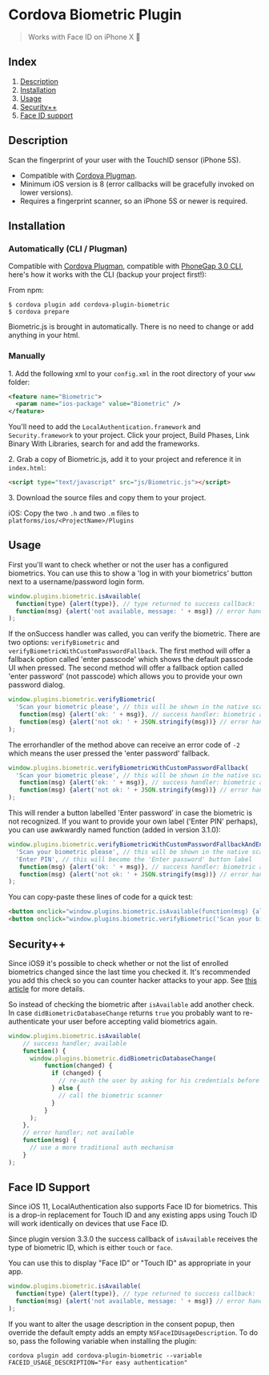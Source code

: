 # Cordova Biometric Plugin

> Works with Face ID on iPhone X 🚀

## Index

1. [Description](#description)
3. [Installation](#installation)
4. [Usage](#usage)
5. [Security++](#security)
6. [Face ID support](#face-id-support)

## Description

Scan the fingerprint of your user with the TouchID sensor (iPhone 5S).

* Compatible with [Cordova Plugman](https://github.com/apache/cordova-plugman).
* Minimum iOS version is 8 (error callbacks will be gracefully invoked on lower versions).
* Requires a fingerprint scanner, so an iPhone 5S or newer is required.

## Installation

### Automatically (CLI / Plugman)
Compatible with [Cordova Plugman](https://github.com/apache/cordova-plugman), compatible with [PhoneGap 3.0 CLI](http://docs.phonegap.com/en/3.0.0/guide_cli_index.md.html#The%20Command-line%20Interface_add_features), here's how it works with the CLI (backup your project first!):

From npm:
```
$ cordova plugin add cordova-plugin-biometric
$ cordova prepare
```

Biometric.js is brought in automatically. There is no need to change or add anything in your html.

### Manually

1\. Add the following xml to your `config.xml` in the root directory of your `www` folder:
```xml
<feature name="Biometric">
  <param name="ios-package" value="Biometric" />
</feature>
```

You'll need to add the `LocalAuthentication.framework` and `Security.framework` to your project.
Click your project, Build Phases, Link Binary With Libraries, search for and add the frameworks.

2\. Grab a copy of Biometric.js, add it to your project and reference it in `index.html`:
```html
<script type="text/javascript" src="js/Biometric.js"></script>
```

3\. Download the source files and copy them to your project.

iOS: Copy the two `.h` and two `.m` files to `platforms/ios/<ProjectName>/Plugins`

## Usage
First you'll want to check whether or not the user has a configured biometrics.
You can use this to show a 'log in with your biometrics' button next to a username/password login form.
```js
window.plugins.biometric.isAvailable(
  function(type) {alert(type)}, // type returned to success callback: 'face' on iPhone X, 'touch' on other devices
  function(msg) {alert('not available, message: ' + msg)} // error handler: no TouchID available
);
```

If the onSuccess handler was called, you can verify the biometric.
There are two options: `verifyBiometric` and `verifyBiometricWithCustomPasswordFallback`.
The first method will offer a fallback option called 'enter passcode' which shows the default passcode UI when pressed.
The second method will offer a fallback option called 'enter password' (not passcode) which allows you to provide your own password dialog.
```js
window.plugins.biometric.verifyBiometric(
  'Scan your biometric please', // this will be shown in the native scanner popup
   function(msg) {alert('ok: ' + msg)}, // success handler: biometric accepted
   function(msg) {alert('not ok: ' + JSON.stringify(msg))} // error handler with errorcode and localised reason
);
```
The errorhandler of the method above can receive an error code of `-2` which means the user pressed the 'enter password' fallback.

```js
window.plugins.biometric.verifyBiometricWithCustomPasswordFallback(
  'Scan your biometric please', // this will be shown in the native scanner popup
   function(msg) {alert('ok: ' + msg)}, // success handler: biometric accepted
   function(msg) {alert('not ok: ' + JSON.stringify(msg))} // error handler with errorcode and localised reason
);
```

This will render a button labelled 'Enter password' in case the biometric is not recognized.
If you want to provide your own label ('Enter PIN' perhaps), you can use awkwardly named function (added in version 3.1.0):

```js
window.plugins.biometric.verifyBiometricWithCustomPasswordFallbackAndEnterPasswordLabel(
  'Scan your biometric please', // this will be shown in the native scanner popup
  'Enter PIN', // this will become the 'Enter password' button label
   function(msg) {alert('ok: ' + msg)}, // success handler: biometric accepted
   function(msg) {alert('not ok: ' + JSON.stringify(msg))} // error handler with errorcode and localised reason
);
```

You can copy-paste these lines of code for a quick test:
```html
<button onclick="window.plugins.biometric.isAvailable(function(msg) {alert('ok: ' + msg)}, function(msg) {alert('not ok: ' + msg)})">Biometric available?</button>
<button onclick="window.plugins.biometric.verifyBiometric('Scan your biometric please', function(msg) {alert('ok: ' + msg)}, function(msg) {alert('not ok: ' + JSON.stringify(msg))})">Verify Biometric</button>
```

## Security++
Since iOS9 it's possible to check whether or not the list of enrolled biometrics changed since
the last time you checked it. It's recommended you add this check so you can counter hacker attacks
to your app. See [this article](https://godpraksis.no/2016/03/fingerprint-trojan/) for more details.

So instead of checking the biometric after `isAvailable` add another check.
In case `didBiometricDatabaseChange` returns `true` you probably want to re-authenticate your user
before accepting valid biometrics again.

```js
window.plugins.biometric.isAvailable(
    // success handler; available
    function() {
      window.plugins.biometric.didBiometricDatabaseChange(
          function(changed) {
            if (changed) {
              // re-auth the user by asking for his credentials before allowing a biometric scan again
            } else {
              // call the biometric scanner
            }
          }
      );
    },
    // error handler; not available
    function(msg) {
      // use a more traditional auth mechanism
    }
);
```

## Face ID Support
Since iOS 11, LocalAuthentication also supports Face ID for biometrics. This is
a drop-in replacement for Touch ID and any existing apps using Touch ID will
work identically on devices that use Face ID.

Since plugin version 3.3.0 the success callback of `isAvailable` receives
the type of biometric ID, which is either `touch` or `face`.

You can use this to display "Face ID" or "Touch ID" as appropriate in your app.

```js
window.plugins.biometric.isAvailable(
  function(type) {alert(type)}, // type returned to success callback: 'face' on iPhone X, 'touch' on other devices
  function(msg) {alert('not available, message: ' + msg)} // error handler: no biometric available
);
```

If you want to alter the usage description in the consent popup, then override the
default empty adds an empty `NSFaceIDUsageDescription`. To do so, pass the following variable when installing the plugin:

```
cordova plugin add cordova-plugin-biometric --variable FACEID_USAGE_DESCRIPTION="For easy authentication"
```
